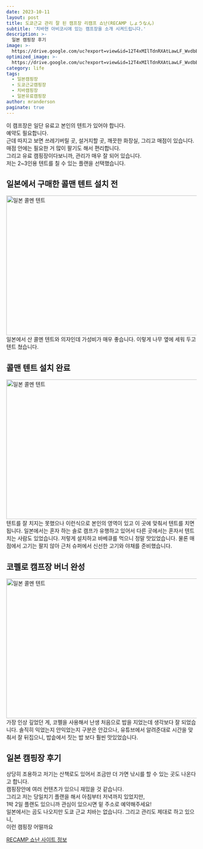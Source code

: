 ```yaml
---
date: 2023-10-11
layout: post
title: 도쿄근교 관리 잘 된 캠프장 리캠프 쇼난(RECAMP しょうなん)
subtitle: '치바현 아비코시에 있는 캠프장을 소개 시켜드립니다.'
description: >-
  일본 캠핑장 후기
image: >-
  https://drive.google.com/uc?export=view&id=12T4xMIlTdnRXAtLawLF_WvdbElOYrHL7
optimized_image: >-
  https://drive.google.com/uc?export=view&id=12T4xMIlTdnRXAtLawLF_WvdbElOYrHL7
category: life
tags:
  - 일본캠핑장
  - 도쿄근교캠핑장
  - 치바캠핑장
  - 일본유료캠핑장
author: mranderson
paginate: true
---
```

이 캠프장은 일단 유료고 본인의 텐트가 있어야 합니다.  
예약도 필요합니다.  
근데 따지고 보면 쓰레기버릴 곳, 설거지할 곳, 깨끗한 화장실, 그리고 매점이 있습니다.  
매점 안에는 필요한 거 많이 팔기도 해서 편리합니다.  
그리고 유료 캠핑장이다보니까, 관리가 매우 잘 되어 있습니다.  
저는 2~3인용 텐트를 칠 수 있는 플랜을 선택했습니다.  

## 일본에서 구매한 콜맨 텐트 설치 전
<img src="https://drive.google.com/uc?export=view&id=1Fr9trC-rqgs23kLSTAUfb8cuIX_nEiee"  width="700" height="370" alt="일본 콜멘 텐트">
일본에서 산 콜멘 텐트와 의자인데  
가성비가 매우 좋습니다.  
이렇게 나무 옆에 세워 두고 텐트 쳤습니다.  

## 콜맨 텐트 설치 완료
<img src="https://drive.google.com/uc?export=view&id=1X59yP88gNaHMbMY7RCIqbh1Ry6TZVn2v"  width="700" height="370" alt="일본 콜멘 텐트">
텐트를 잘 치지는 못했으나 이런식으로 본인의 영역이 있고 이 곳에 맞춰서 텐트를 치면 됩니다.  
일본에서는 혼자 하는 솔로 캠프가 유행하고 있어서 다른 곳에서는 혼자서 텐트 치는 사람도 있었습니다.  
저렇게 설치하고 바베큐를 먹으니 정말 맛있었습니다.  
물론 매점에서 고기는 팔지 않아 근처 슈퍼에서 신선한 고기와 야채를 준비했습니다.  

## 코펠로 캠프장 버너 완성
<img src="https://drive.google.com/uc?export=view&id=1KIHYTbbXUQxLbfFNhoDgD7RGAKrmiHLw"  width="700" height="370" alt="일본 콜멘 텐트">
가장 인상 깊었던 게, 코펠을 사용해서 난생 처음으로 밥을 지었는데 생각보다 잘 되었습니다.  
솔직히 익었는지 안익었는지 구분은 안갔으나, 유튜브에서 알려준대로 시간을 맞춰서 잘 뒤집으니,  
밥솥에서 짓는 밥 보다 훨씬 맛있었습니다.  

## 일본 캠핑장 후기
상당히 조용하고 저기는 산책로도 있어서 조금만 더 가면 낚시를 할 수 있는 곳도 나온다고 합니다.  
캠핑장안에 여러 컨텐츠가 있으니 재밌을 것 같습니다.  
그리고 저는 당일치기 플랜을 해서 아침부터 저녁까지 있었지만,  
1박 2일 플랜도 있으니까 관심이 있으시면 밑 주소로 예약해주세요!  
일본에서는 곰도 나오지만 도쿄 근교 치바는 없습니다. 그리고 관리도 제대로 하고 있으니,  
이런 캠핑장 어떨까요

[RECAMP 쇼난 사이트 정보](https://www.recamp.co.jp/)